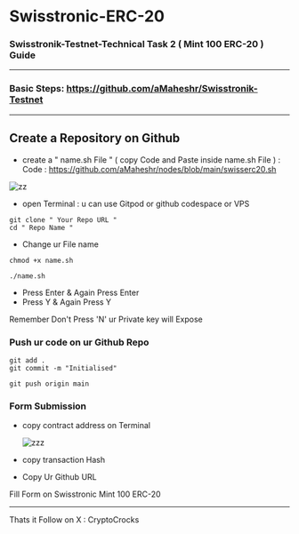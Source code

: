 # Swisstronic-ERC-20

### Swisstronik-Testnet-Technical Task 2 ( Mint 100 ERC-20 ) Guide
 
--------------------------------------------------------------------

### Basic Steps: https://github.com/aMaheshr/Swisstronik-Testnet
  
---------------------------------------------------------------------

##  Create a Repository on Github


- create a " name.sh File " ( copy Code and Paste inside name.sh File ) : Code : https://github.com/aMaheshr/nodes/blob/main/swisserc20.sh
  
![zz](https://github.com/user-attachments/assets/1cdc3dbb-b570-409f-9bac-53772c45dda9)
  
- open Terminal : u can use Gitpod or github codespace or VPS
  

```console
git clone " Your Repo URL "
cd " Repo Name "
```

- Change ur File name

```console
chmod +x name.sh
```

```console
./name.sh
```

 - Press Enter & Again Press Enter
 - Press Y & Again Press Y
   
 Remember Don't Press 'N' ur Private key will Expose

### Push ur code on ur Github Repo

```console
git add .
git commit -m "Initialised"
```

```console
git push origin main
```

### Form Submission

- copy contract address on Terminal
  
  ![zzz](https://github.com/user-attachments/assets/69959d5c-4f19-49b3-be8c-dfb9f7c58546)

-  copy transaction Hash
-  Copy Ur Github URL

Fill Form on Swisstronic Mint 100 ERC-20

--------------------------------------------------------------------------

Thats it Follow on X : CryptoCrocks

